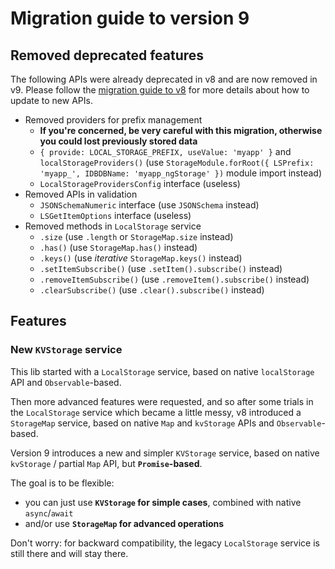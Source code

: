 # Migration guide to version 9

## Removed deprecated features

The following APIs were already deprecated in v8 and are now removed in v9.
Please follow the [migration guide to v8](./MIGRATION_TO_V8.md) for more details about how to update to new APIs.

- Removed providers for prefix management
  - **If you're concerned, be very careful with this migration, otherwise you could lost previously stored data**
  - `{ provide: LOCAL_STORAGE_PREFIX, useValue: 'myapp' }` and `localStorageProviders()` (use `StorageModule.forRoot({ LSPrefix: 'myapp_', IDBDBName: 'myapp_ngStorage' })` module import instead)
  - `LocalStorageProvidersConfig` interface (useless)
- Removed APIs in validation
  - `JSONSchemaNumeric` interface (use `JSONSchema` instead)
  - `LSGetItemOptions` interface (useless)
- Removed methods in `LocalStorage` service
  - `.size` (use `.length` or `StorageMap.size` instead)
  - `.has()` (use `StorageMap.has()` instead)
  - `.keys()` (use *iterative* `StorageMap.keys()` instead)
  - `.setItemSubscribe()` (use `.setItem().subscribe()` instead)
  - `.removeItemSubscribe()` (use `.removeItem().subscribe()` instead)
  - `.clearSubscribe()` (use `.clear().subscribe()` instead)

## Features

### New `KVStorage` service

This lib started with a `LocalStorage` service, based on native `localStorage` API and `Observable`-based.

Then more advanced features were requested, and so after some trials in the `LocalStorage` service which became a little messy,
v8 introduced a `StorageMap` service, based on native `Map` and `kvStorage` APIs and `Observable`-based.

Version 9 introduces a new and simpler `KVStorage` service, based on native `kvStorage` / partial `Map` API,
but **`Promise`-based**.

The goal is to be flexible:
- you can just use **`KVStorage` for simple cases**, combined with native `async`/`await`
- and/or use **`StorageMap` for advanced operations**

Don't worry: for backward compatibility, the legacy `LocalStorage` service is still there and will stay there.
